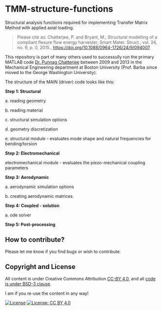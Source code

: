 # TMM-structure-functions
Structural analysis functions required for implementing Transfer Matrix Method with applied axial loading.

> Please cite as: Chatterjee,  P. and Bryant,  M., Structural modelling of a compliant flexure flow energy harvester,  Smart Mater. Struct., vol. 24, no. 9, p. 0, 2015., https://doi.org/10.1088/0964-1726/24/9/094007

This repository is part of many others used to successully run the primary MATLAB code [Dr. Punnag Chatterjee](https://sites.google.com/view/punnagchatterjee/home) between 2009 and 2013 in the Mechanical Engineering department at Boston University (Prof. Barba since moved to the George Washington University).

The structure of the MAIN (driver) code looks like this:

**Step 1: Structural**

a. reading geometry

b. reading material

c. structural simulation options

d. geometry discretization

e. structural module - evaluates mode shape and natural frequencies for bending/torsion

**Step 2: Electromechanical**

electromechanical module - evaluates the piezo-mechanical coupling parameters

**Step 3: Aerodynamic**

a. aerodynamic simulation options

b. creating aerodynamic matrices

**Step 4: Coupled - solution**

a. ode solver 

**Step 5: Post-processing**

## How to contribute?

Please let me know if you find bugs or wish to contribute.

## Copyright and License

All content is under Creative Commons Attribution [CC-BY 4.0](https://creativecommons.org/licenses/by/4.0/legalcode.txt), and all [code is under BSD-3 clause](https://github.com/engineersCode/EngComp/blob/master/LICENSE). 

I am if you re-use the content in any way!

[![License](https://img.shields.io/badge/License-BSD%203--Clause-blue.svg)](https://opensource.org/licenses/BSD-3-Clause) [![License: CC BY 4.0](https://img.shields.io/badge/License-CC%20BY%204.0-lightgrey.svg)](https://creativecommons.org/licenses/by/4.0/)
